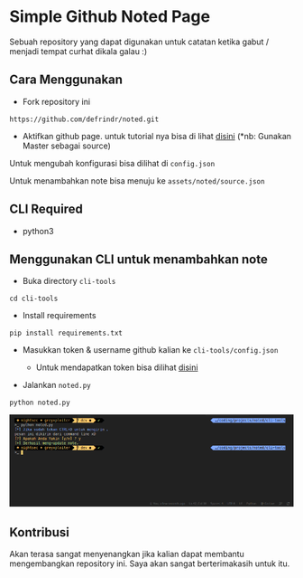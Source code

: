 # Simple Github Noted Page
Sebuah repository yang dapat digunakan untuk catatan ketika gabut / menjadi tempat curhat dikala galau :)

## Cara Menggunakan

* Fork repository ini
```
https://github.com/defrindr/noted.git
```
* Aktifkan github page. untuk tutorial nya bisa di lihat [disini](https://help.github.com/en/github/working-with-github-pages/configuring-a-publishing-source-for-your-github-pages-site) (*nb: Gunakan Master sebagai source)

Untuk mengubah konfigurasi bisa dilihat di ```config.json```

Untuk menambahkan note bisa menuju ke ```assets/noted/source.json```

## CLI Required
* python3

## Menggunakan CLI untuk menambahkan note


* Buka directory ```cli-tools```
```
cd cli-tools
```
* Install requirements
```
pip install requirements.txt
```
* Masukkan token & username github kalian ke ```cli-tools/config.json```
    * Untuk mendapatkan token bisa dilihat [disini](https://help.github.com/en/github/authenticating-to-github/creating-a-personal-access-token-for-the-command-line)

* Jalankan ```noted.py```
```
python noted.py
```
![img](assets/images/snapshot.png)

## Kontribusi
Akan terasa sangat menyenangkan jika kalian dapat membantu mengembangkan repository ini. Saya akan sangat berterimakasih untuk itu.

